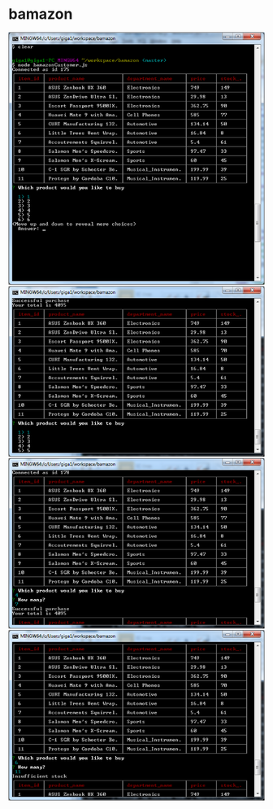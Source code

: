# bamazon

![ShowingItems](https://github.com/romanbrito/bamazon/blob/master/ShowItems_01.png)
![TableUpdated](https://github.com/romanbrito/bamazon/blob/master/TableUpdated_02.png)
![PurchaseTotal](https://github.com/romanbrito/bamazon/blob/master/Purchase_Total_03.png)
![InsufficientStock](https://github.com/romanbrito/bamazon/blob/master/insufficientStock_04.png)
